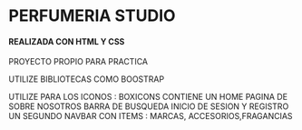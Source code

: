 <H1>PERFUMERIA STUDIO  </H1>
<H4>REALIZADA CON HTML Y CSS </H4>
<P>PROYECTO PROPIO PARA PRACTICA</P> 
<span>UTILIZE BIBLIOTECAS COMO BOOSTRAP</span> 
<P>UTILIZE PARA LOS ICONOS : BOXICONS 
CONTIENE UN HOME 
PAGINA DE SOBRE NOSOTROS
BARRA DE BUSQUEDA 
INICIO DE SESION Y REGISTRO 
UN SEGUNDO NAVBAR CON ITEMS : MARCAS, ACCESORIOS,FRAGANCIAS </P>
